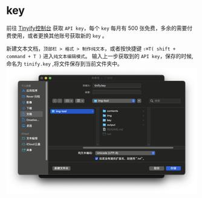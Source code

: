 # key
前往 [Tinyify控制台](https://tinify.com/dashboard/api) 获取 `API key`，每个 `key` 每月有 500 张免费，多余的需要付费使用，或者更换其他账号获取新的 `key` 。

新建文本文档，`顶部栏 > 格式 > 制作纯文本`，或者按快捷键 `⇧⌘T( shift + command + T )` 进入`纯文本编辑模式`。
输入上一步获取到的 `API key`，保存的时候,命名为 `tinify.key` ,将文件保存到当前文件夹中。
![保存tinify.key文件到 key文件夹](../../../README/保存key文件.png)